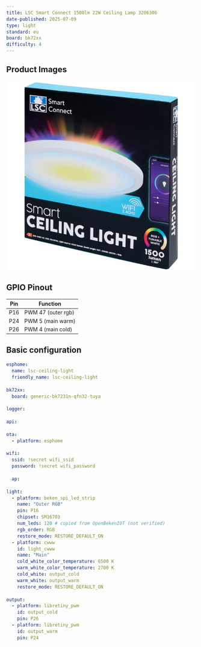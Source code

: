 ```yaml
---
title: LSC Smart Connect 1500lm 22W Ceiling Lamp 3206306
date-published: 2025-07-09
type: light
standard: eu
board: bk72xx
difficulty: 4
---
```


<!--
## Notice

(not checked if that works)
- This light is flashable using the latest tuya-cloudcutter with a compiled ESPHome binary.
-->

## Product Images

![light with box](image.png)

## GPIO Pinout

| Pin | Function           |
| --- | ------------------ |
| P16 | PWM 47 (outer rgb) |
| P24 | PWM 5 (main warm)  |
| P26 | PWM 4 (main cold)  |

## Basic configuration

```yml
esphome:
  name: lsc-ceiling-light
  friendly_name: lsc-ceiling-light

bk72xx:
  board: generic-bk7231n-qfn32-tuya

logger:

api:

ota:
  - platform: esphome

wifi:
  ssid: !secret wifi_ssid
  password: !secret wifi_password

  ap:

light:
  - platform: beken_spi_led_strip
    name: "Outer RGB"
    pin: P16
    chipset: SM16703
    num_leds: 120 # copied from OpenBekenIOT (not verified)
    rgb_order: RGB
    restore_mode: RESTORE_DEFAULT_ON
  - platform: cwww
    id: light_cwww
    name: "Main"
    cold_white_color_temperature: 6500 K
    warm_white_color_temperature: 2700 K
    cold_white: output_cold
    warm_white: output_warm
    restore_mode: RESTORE_DEFAULT_ON

output:
  - platform: libretiny_pwm
    id: output_cold
    pin: P26
  - platform: libretiny_pwm
    id: output_warm
    pin: P24
```

<!--
Source: https://www.elektroda.com/rtvforum/topic4095226.html
{
  "vendor": "Action",
  "bDetailed": "0",
  "name": "LSC Smart Connect 1500lm 22W Ceiling Lamp",
  "model": "3206306",
  "chip": "BK7231N",
  "board": "on PCB",
  "flags": "267264",
  "keywords": [
    "Deckenlampe",
    "light"
  ],
  "pins": {
    "16": "SM16703P_DIN;47",
    "24": "PWM;5",
    "26": "PWM;4"
  },
  "command": "startDriver SM16703P; SM16703P_Init 120; startDriver PixelAnim;",
  "image": "https://obrazki.elektroda.pl/2568990700_1735106079.png",
  "wiki": "https://www.elektroda.com/rtvforum/topic4095226.html"
}
-->
